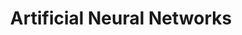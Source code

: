 ---
title: "Artificial Neural Networks"
description: "Artificial Neural Networks"
tags:
  - "Boltzmann Machine"
  - "Artifical Neural Networks"
weight: 10
---